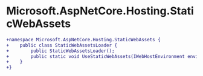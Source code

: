 # Microsoft.AspNetCore.Hosting.StaticWebAssets

``` diff
+namespace Microsoft.AspNetCore.Hosting.StaticWebAssets {
+    public class StaticWebAssetsLoader {
+        public StaticWebAssetsLoader();
+        public static void UseStaticWebAssets(IWebHostEnvironment environment, IConfiguration configuration);
+    }
+}
```

